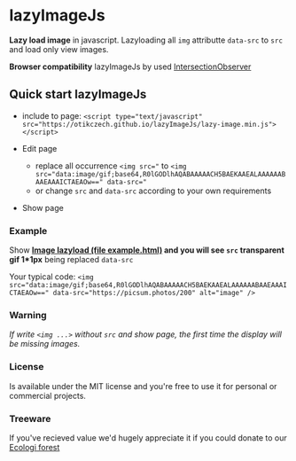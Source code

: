 # lazyImageJs
**Lazy load image** in javascript. Lazyloading all `img` attributte `data-src` to `src` and load only view images.

**Browser compatibility** lazyImageJs by used [IntersectionObserver](https://developer.mozilla.org/en-US/docs/Web/API/Intersection_Observer_API#browser_compatibility)

## Quick start lazyImageJs
- include to page:
`<script type="text/javascript" src="https://otikczech.github.io/lazyImageJs/lazy-image.min.js"></script>`

- Edit page
   - replace all occurrence
`<img src="` to `<img src="data:image/gif;base64,R0lGODlhAQABAAAAACH5BAEKAAEALAAAAAABAAEAAAICTAEAOw==" data-src="`
   - or change `src` and `data-src` according to your own requirements
- Show page

### Example
Show **[Image lazyload (file example.html)](example.html) and you will see `src` transparent gif 1*1px** being replaced `data-src`

Your typical code:
`<img src="data:image/gif;base64,R0lGODlhAQABAAAAACH5BAEKAAEALAAAAAABAAEAAAICTAEAOw==" data-src="https://picsum.photos/200" alt="image" />`

### Warning
*If write `<img ...>` without `src` and show page, the first time the display will be missing images.*

### License
Is available under the MIT license and you're free to use it for personal or commercial projects.

### Treeware
If you've recieved value we'd hugely appreciate it if you could donate to our [Ecologi forest](https://ecologi.com/otik?r=62b9a35105736ce671f890ae)
